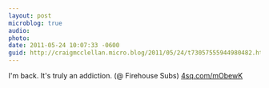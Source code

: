 ```yaml
---
layout: post
microblog: true
audio: 
photo: 
date: 2011-05-24 10:07:33 -0600
guid: http://craigmcclellan.micro.blog/2011/05/24/t73057555944980482.html
---
```

I'm back. It's truly an addiction. (@ Firehouse Subs) [4sq.com/mObewK](http://4sq.com/mObewK)
